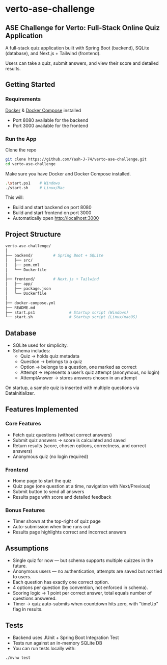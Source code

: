 # verto-ase-challenge

## ASE Challenge for Verto: Full-Stack Online Quiz Application

A full-stack quiz application built with Spring Boot (backend), SQLite (database), and Next.js + Tailwind (frontend).

Users can take a quiz, submit answers, and view their score and detailed results.

## Getting Started

### Requirements

[Docker](https://www.docker.com/)
 & [Docker Compose](https://docs.docker.com/compose/)
 installed

* Port 8080 available for the backend
* Port 3000 available for the frontend

### Run the App

Clone the repo

``` bash
git clone https://github.com/Yash-J-74/verto-ase-challenge.git
cd verto-ase-challenge
```

Make sure you have Docker and Docker Compose installed.

``` bash
.\start.ps1    # Windows
./start.sh     # Linux/Mac
```

This will:

* Build and start backend on port 8080
* Build and start frontend on port 3000
* Automatically open <http://localhost:3000>

## Project Structure

``` bash
verto-ase-challenge/
│
├── backend/         # Spring Boot + SQLite
│   ├── src/
│   ├── pom.xml
│   └── Dockerfile
│
├── frontend/        # Next.js + Tailwind
│   ├── app/
│   ├── package.json
│   └── Dockerfile
│
├── docker-compose.yml
├── README.md
├── start.ps1               # Startup script (Windows)
└── start.sh                # Startup script (Linux/macOS)
```

## Database

* SQLite used for simplicity.
* Schema includes:
  * Quiz → holds quiz metadata
  * Question → belongs to a quiz
  * Option → belongs to a question, one marked as correct
  * Attempt → represents a user’s quiz attempt (anonymous, no login)
  * AttemptAnswer → stores answers chosen in an attempt

On startup, a sample quiz is inserted with multiple questions via DataInitializer.

## Features Implemented

### Core Features

* Fetch quiz questions (without correct answers)
* Submit quiz answers → score is calculated and saved
* Return results (score, chosen options, correctness, and correct answers)
* Anonymous quiz (no login required)

### Frontend

* Home page to start the quiz
* Quiz page (one question at a time, navigation with Next/Previous)
* Submit button to send all answers
* Results page with score and detailed feedback

### Bonus Features

* Timer shown at the top-right of quiz page
* Auto-submission when time runs out
* Results page highlights correct and incorrect answers

## Assumptions

* Single quiz for now — but schema supports multiple quizzes in the future.
* Anonymous users — no authentication, attempts are saved but not tied to users.
* Each question has exactly one correct option.
* 4 options per question (by convention, not enforced in schema).
* Scoring logic → 1 point per correct answer, total equals number of questions answered.
* Timer → quiz auto-submits when countdown hits zero, with "timeUp" flag in results.

## Tests

* Backend uses JUnit + Spring Boot Integration Test
* Tests run against an in-memory SQLite DB
* You can run tests locally with:

``` bash
./mvnw test
```
